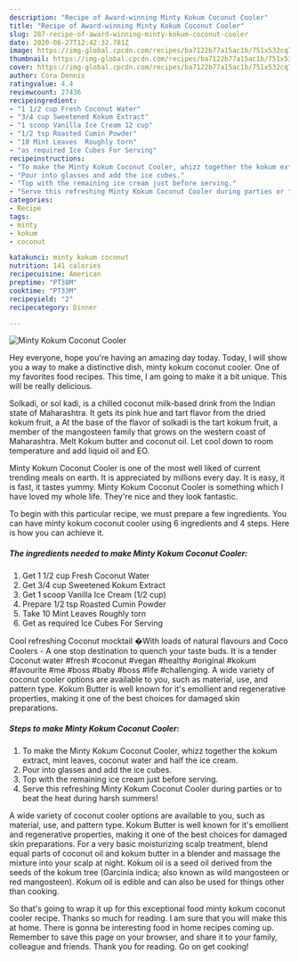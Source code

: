 ```yaml
---
description: "Recipe of Award-winning Minty Kokum Coconut Cooler"
title: "Recipe of Award-winning Minty Kokum Coconut Cooler"
slug: 287-recipe-of-award-winning-minty-kokum-coconut-cooler
date: 2020-06-27T12:42:32.781Z
image: https://img-global.cpcdn.com/recipes/ba7122b77a15ac1b/751x532cq70/minty-kokum-coconut-cooler-recipe-main-photo.jpg
thumbnail: https://img-global.cpcdn.com/recipes/ba7122b77a15ac1b/751x532cq70/minty-kokum-coconut-cooler-recipe-main-photo.jpg
cover: https://img-global.cpcdn.com/recipes/ba7122b77a15ac1b/751x532cq70/minty-kokum-coconut-cooler-recipe-main-photo.jpg
author: Cora Dennis
ratingvalue: 4.4
reviewcount: 27436
recipeingredient:
- "1 1/2 cup Fresh Coconut Water"
- "3/4 cup Sweetened Kokum Extract"
- "1 scoop Vanilla Ice Cream 12 cup"
- "1/2 tsp Roasted Cumin Powder"
- "10 Mint Leaves  Roughly torn"
- "as required Ice Cubes For Serving"
recipeinstructions:
- "To make the Minty Kokum Coconut Cooler, whizz together the kokum extract, mint leaves, coconut water and half the ice cream."
- "Pour into glasses and add the ice cubes."
- "Top with the remaining ice cream just before serving."
- "Serve this refreshing Minty Kokum Coconut Cooler during parties or to beat the heat during harsh summers!"
categories:
- Recipe
tags:
- minty
- kokum
- coconut

katakunci: minty kokum coconut 
nutrition: 141 calories
recipecuisine: American
preptime: "PT38M"
cooktime: "PT33M"
recipeyield: "2"
recipecategory: Dinner

---
```



![Minty Kokum Coconut Cooler](https://img-global.cpcdn.com/recipes/ba7122b77a15ac1b/751x532cq70/minty-kokum-coconut-cooler-recipe-main-photo.jpg)

Hey everyone, hope you're having an amazing day today. Today, I will show you a way to make a distinctive dish, minty kokum coconut cooler. One of my favorites food recipes. This time, I am going to make it a bit unique. This will be really delicious.

Solkadi, or sol kadi, is a chilled coconut milk-based drink from the Indian state of Maharashtra. It gets its pink hue and tart flavor from the dried kokum fruit, a At the base of the flavor of solkadi is the tart kokum fruit, a member of the mangosteen family that grows on the western coast of Maharashtra. Melt Kokum butter and coconut oil. Let cool down to room temperature and add liquid oil and EO.

Minty Kokum Coconut Cooler is one of the most well liked of current trending meals on earth. It is appreciated by millions every day. It is easy, it is fast, it tastes yummy. Minty Kokum Coconut Cooler is something which I have loved my whole life. They're nice and they look fantastic.


To begin with this particular recipe, we must prepare a few ingredients. You can have minty kokum coconut cooler using 6 ingredients and 4 steps. Here is how you can achieve it.

<!--inarticleads1-->

##### The ingredients needed to make Minty Kokum Coconut Cooler:

1. Get 1 1/2 cup Fresh Coconut Water
1. Get 3/4 cup Sweetened Kokum Extract
1. Get 1 scoop Vanilla Ice Cream (1/2 cup)
1. Prepare 1/2 tsp Roasted Cumin Powder
1. Take 10 Mint Leaves  Roughly torn
1. Get as required Ice Cubes For Serving


Cool refreshing Coconut mocktail �With loads of natural flavours and Coco Coolers - A one stop destination to quench your taste buds. It is a tender Coconut water #fresh #coconut #vegan #healthy #original #kokum #favourite #me #boss #baby #boss #life #challenging. A wide variety of coconut cooler options are available to you, such as material, use, and pattern type. Kokum Butter is well known for it&#39;s emollient and regenerative properties, making it one of the best choices for damaged skin preparations. 

<!--inarticleads2-->

##### Steps to make Minty Kokum Coconut Cooler:

1. To make the Minty Kokum Coconut Cooler, whizz together the kokum extract, mint leaves, coconut water and half the ice cream.
1. Pour into glasses and add the ice cubes.
1. Top with the remaining ice cream just before serving.
1. Serve this refreshing Minty Kokum Coconut Cooler during parties or to beat the heat during harsh summers!


A wide variety of coconut cooler options are available to you, such as material, use, and pattern type. Kokum Butter is well known for it&#39;s emollient and regenerative properties, making it one of the best choices for damaged skin preparations. For a very basic moisturizing scalp treatment, blend equal parts of coconut oil and kokum butter in a blender and massage the mixture into your scalp at night. Kokum oil is a seed oil derived from the seeds of the kokum tree (Garcinia indica; also known as wild mangosteen or red mangosteen). Kokum oil is edible and can also be used for things other than cooking. 

So that's going to wrap it up for this exceptional food minty kokum coconut cooler recipe. Thanks so much for reading. I am sure that you will make this at home. There is gonna be interesting food in home recipes coming up. Remember to save this page on your browser, and share it to your family, colleague and friends. Thank you for reading. Go on get cooking!
